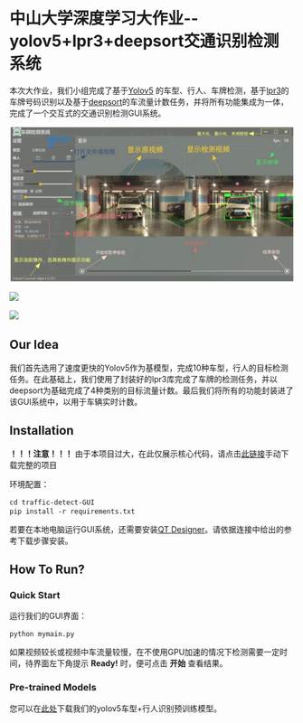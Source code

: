 # 中山大学深度学习大作业--yolov5+lpr3+deepsort交通识别检测系统

本次大作业，我们小组完成了基于[Yolov5](https://github.com/ultralytics/yolov5) 的车型、行人、车牌检测，基于[lpr3](https://github.com/szad670401/HyperLPR)的车牌号码识别以及基于[deepsort](https://github.com/dyh/unbox_yolov5_deepsort_counting)的车流量计数任务，并将所有功能集成为一体，完成了一个交互式的交通识别检测GUI系统。

![](https://github.com/donahowe/traffic-detect-GUI/blob/main/GUI_picture/window.jpg)

![](https://github.com/donahowe/traffic-detect-GUI/blob/main/GUI_picture/1.gif)

![](https://github.com/donahowe/traffic-detect-GUI/blob/main/GUI_picture/2.gif)

## Our Idea

我们首先选用了速度更快的Yolov5作为基模型，完成10种车型，行人的目标检测任务。在此基础上，我们使用了封装好的lpr3库完成了车牌的检测任务，并以deepsort为基础完成了4种类别的目标流量计数。最后我们将所有的功能封装进了该GUI系统中，以用于车辆实时计数。

## Installation

**！！！注意！！！** 由于本项目过大，在此仅展示核心代码，请点击[此链接](https://drive.google.com/file/d/1U3-Bq-sWQ0DcAHOL3HjDh71Z-cffA2OS/view?usp=sharing)手动下载完整的项目

环境配置：
```
cd traffic-detect-GUI
pip install -r requirements.txt
```

若要在本地电脑运行GUI系统，还需要安装[QT Designer](https://blog.csdn.net/qq_32892383/article/details/108867482)。请依据连接中给出的参考下载步骤安装。

## How To Run?

### Quick Start

运行我们的GUI界面：
```
python mymain.py
```
如果视频较长或视频中车流量较慢，在不使用GPU加速的情况下检测需要一定时间，待界面左下角提示 **Ready!** 时，便可点击 **开始** 查看结果。

### Pre-trained Models

您可以在[此处](https://drive.google.com/file/d/1qMw3ofK_nJauSrvDFTfoThprqvynLgB7/view?usp=sharing)下载我们的yolov5车型+行人识别预训练模型。
